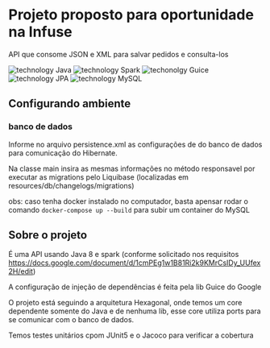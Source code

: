 # Projeto proposto para oportunidade na Infuse

API que consome JSON e XML para salvar pedidos e consulta-los

![technology Java](https://img.shields.io/badge/techonolgy-Java-orange)
![technology Spark](https://img.shields.io/badge/techonolgy-Spark-blue)
![techonolgy Guice](https://img.shields.io/badge/techonolgy-Guice-green)
![technology JPA](https://img.shields.io/badge/techonolgy-JPA-blue)
![technology MySQL](https://img.shields.io/badge/techonolgy-MySQL-blue)


## Configurando ambiente

### banco de dados

Informe no arquivo persistence.xml as configurações de do banco de dados para comunicação do Hibernate.

Na classe main insira as mesmas informações no método responsavel por executar as migrations pelo Liquibase (localizadas em resources/db/changelogs/migrations)

obs: caso tenha docker instalado no computador, basta apensar rodar o comando `docker-compose up --build` para subir um container do MySQL

## Sobre o projeto

É uma API usando Java 8 e spark (conforme solicitado nos requisitos https://docs.google.com/document/d/1cmPEg1w1B81Ri2k9KMrCsIDy_UUfex2H/edit)

A configuração de injeção de dependências é feita pela lib Guice do Google

O projeto está seguindo a arquitetura Hexagonal, onde temos um core dependente somente do Java e de nenhuma lib, esse core utiliza ports para se comunicar com o banco de dados.

Temos testes unitários cpom JUnit5 e o Jacoco para verificar a cobertura